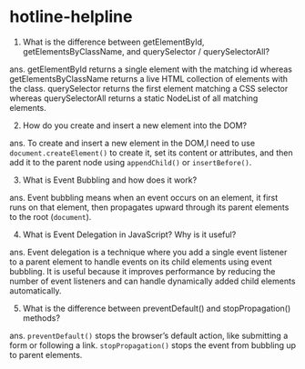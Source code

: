 # hotline-helpline

1. What is the difference between getElementById, getElementsByClassName, and querySelector / querySelectorAll?

ans. getElementById returns a single element with the matching id
whereas getElementsByClassName returns a live HTML collection of elements with the class.
querySelector returns the first element matching a CSS selector whereas querySelectorAll returns a static NodeList of all matching elements.

2. How do you create and insert a new element into the DOM?

ans. To create and insert a new element in the DOM,I need to use `document.createElement()` to create it, set its content or attributes, and then add it to the parent node using `appendChild()` or `insertBefore()`.

3. What is Event Bubbling and how does it work?

ans. Event bubbling means when an event occurs on an element, it first runs on that element, then propagates upward through its parent elements to the root (`document`).

4. What is Event Delegation in JavaScript? Why is it useful?

ans. Event delegation is a technique where you add a single event listener to a parent element to handle events on its child elements using event bubbling. It is useful because it improves performance by reducing the number of event listeners and can handle dynamically added child elements automatically.

5. What is the difference between preventDefault() and stopPropagation() methods?

ans. `preventDefault()` stops the browser’s default action, like submitting a form or following a link. `stopPropagation()` stops the event from bubbling up to parent elements.
